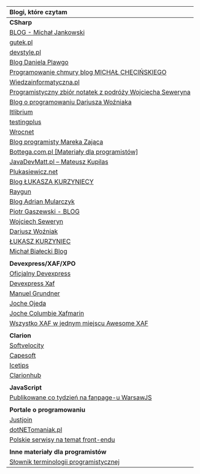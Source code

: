 | **Blogi, które czytam** |
| :--- |
| **CSharp** |
| [BLOG - Michał Jankowski](https://www.jankowskimichal.pl/blog/) |
| [gutek.pl](https://blog.gutek.pl/) |
| [devstyle.pl](https://devstyle.pl) |
| [Blog Daniela Plawgo](https://plawgo.pl/) |
| [Programowanie chmury blog MICHAŁ CHĘCIŃSKIEGO](https://michalchecinski.pl/) |
| [Wiedzainformatyczna.pl](https://wiedzainformatyczna.pl/) |
| [Programistyczny zbiór notatek z podróży Wojciecha Seweryna](https://www.wojciechseweryn.pl/) |
| [Blog o programowaniu Dariusza Woźniaka](https://dariuszwozniak.net/) |
| [Itlibrium](https://itlibrium.com/blog/) |
| [testingplus](https://testingplus.me/) |
| [Wrocnet](https://wrocnet.github.io/) |
| [Blog programisty Mareka Zająca](https://zajacmarek.com/) |
| [Bottega.com.pl \[Materiały dla programistów\]](https://bottega.com.pl/materialy.xhtm?cat=NET) |
| [JavaDevMatt.pl – Mateusz Kupilas ](https://www.javadevmatt.pl/category/programista-po-emigracji/) |
| [Plukasiewicz.net](https://www.plukasiewicz.net/) |
| [Blog ŁUKASZA KURZYNIECY](https://kurzyniec.pl/) |
| [Raygun](https://raygun.com/blog/) |
| [Blog  Adrian Mularczyk ](https://www.admu.pl/) |
| [Piotr Gaszewski - BLOG](http://blog.piotrgaszewski.pl/) |
| [Wojciech Seweryn](https://www.wojciechseweryn.pl/) |
| [Dariusz Woźniak](https://dariuszwozniak.net/) |
| [ŁUKASZ KURZYNIEC](https://kurzyniec.pl/) |
| [Michał Białecki Blog](http://www.michalbialecki.com/) |
|  |
| **Devexpress/XAF/XPO** |
| [Oficjalny Devexpress](https://community.devexpress.com/blogs/) |
| [Devexpress Xaf](https://community.devexpress.com/blogs/xaf/default.aspx)|
| [Manuel Grundner](https://blog.delegate.at/tags/XAF/)|
| [Joche Ojeda](https://www.jocheojeda.com)|
| [Joche Columbie Xafmarin](https://xafmarin.com)|
| [Wszystko XAF w jednym miejscu Awesome XAF](https://github.com/jjcolumb/awesome-xaf)|
|  |
| **Clarion** |
| [Softvelocity](http://www.softvelocity.com/) |
| [Capesoft](https://www.capesoft.com/home.htm) |
| [Icetips](https://www.icetips.com/) |
| [Clarionhub](https://clarionhub.com/) |
|  |
| **JavaScript** |
| [Publikowane co tydzień na fanpage-u WarsawJS ](https://github.com/piecioshka/warto-wiedziec) |
|  |
| **Portale o programowaniu** |
| [Justjoin](https://geek.justjoin.it/) |
| [dotNETomaniak.pl](https://dotnetomaniak.pl/) |
| [Polskie serwisy na temat front-endu](https://www.polskifrontend.pl/) |
|  |
| **Inne materiały dla programistów** |
| [Słownik terminologii programistycznej](http://shebang.pl/stp/) |



